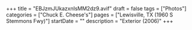 +++
title = "EBJzmJUkazxnIsMM2dz9.avif"
draft = false
tags = ["Photos"]
categories = ["Chuck E. Cheese's"]
pages = ["Lewisville, TX (1960 S Stemmons Fwy)"]
startDate = ""
description = "Exterior (2006)"
+++
